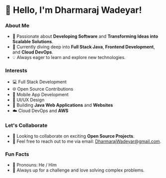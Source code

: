 # 👋 Hello, I'm Dharmaraj Wadeyar!

### About Me
- 🚀 Passionate about **Developing Software** and **Transforming Ideas into Scalable Solutions**.
- 🌱 Currently diving deep into **Full Stack Java**, **Frontend Development**, and **Cloud DevOps**.
- 💡 Always eager to learn and explore new technologies.

### Interests
- 💻 Full Stack Development
- 🌐 Open Source Contributions
- 📱 Mobile App Development
- 🎨 UI/UX Design
- 🌟 Building **Java Web Applications** and **Websites**
- ☁️ Cloud DevOps and **AWS**

### Let's Collaborate
- 🤝 Looking to collaborate on exciting **Open Source Projects**.
- 💬 Feel free to reach out to me via email: DharmarajWadeyar@gmail.com.

### Fun Facts
- 🎯 Pronouns: He / Him
- 🌟 Always up for a challenge and love solving complex problems.

<!---
DharmarajWadeyar/DharmarajWadeyar is a ✨ special ✨ repository because its `README.md` (this file) appears on your GitHub profile.
You can click the Preview link to take a look at your changes.
--->

